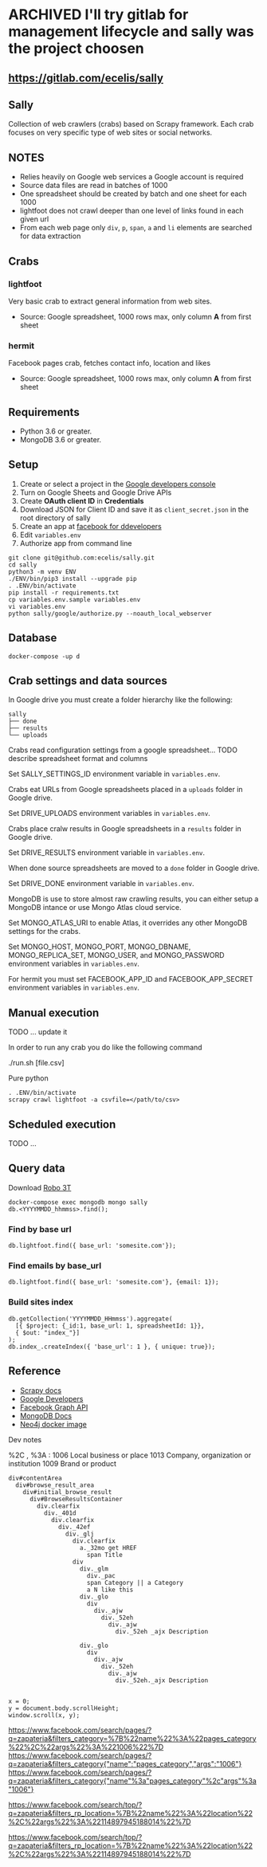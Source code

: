 # ARCHIVED I'll try gitlab for management lifecycle and sally was the project choosen
## https://gitlab.com/ecelis/sally

## Sally


Collection of web crawlers (crabs) based on Scrapy framework. Each crab
focuses on very specific type of web sites or social networks.


## NOTES

  * Relies heavily on Google web services a Google account is required
  * Source data files are read in batches of 1000
  * One spreadsheet should be created by batch and one sheet for each
    1000
  * lightfoot does not crawl deeper than one level of links found in
    each given url
  * From each web page only `div`, `p`, `span`, `a` and `li` elements
    are searched for data extraction


## Crabs

### lightfoot

Very basic crab to extract general information from web sites.

  * Source: Google spreadsheet, 1000 rows max, only column **A** from
    first sheet

### hermit

Facebook pages crab, fetches contact info, location and likes

  * Source: Google spreadsheet, 1000 rows max, only column **A** from first
    sheet


## Requirements

  * Python 3.6 or greater.
  * MongoDB 3.6 or greater.


## Setup

  1. Create or select a project in the [Google developers console](https://console.developers.google.com/)
  2. Turn on Google Sheets and Google Drive APIs
  3. Create **OAuth client ID** in **Credentials**
  4. Download JSON for Client ID and save it as `client_secret.json` in
     the root directory of sally
  5. Create an app at [facebook for ddevelopers](https://developers.facebook.com/)
  6. Edit `variables.env`
  7. Authorize app from command line


    git clone git@github.com:ecelis/sally.git
    cd sally
    python3 -m venv ENV
    ./ENV/bin/pip3 install --upgrade pip
    . .ENV/bin/activate
    pip install -r requirements.txt
    cp variables.env.sample variables.env
    vi variables.env
    python sally/google/authorize.py --noauth_local_webserver


## Database


    docker-compose -up d


## Crab settings and data sources

In Google drive you must create a folder hierarchy like the following:


    sally
    ├── done
    ├── results
    └── uploads


Crabs read configuration settings from a google spreadsheet... TODO
describe spreadsheet format and columns

Set SALLY_SETTINGS_ID environment variable in `variables.env`.


Crabs eat URLs from Google spreadsheets placed in a `uploads` folder in
Google drive.

Set DRIVE_UPLOADS environment variables in `variables.env`.


Crabs place cralw results in Google spreadsheets in a `results` folder
in Google drive.

Set DRIVE_RESULTS environment variable in `variables.env`.


When done source spreadsheets are moved to a `done` folder in Google
drive.

Set DRIVE_DONE environment variable in `variables.env`.


MongoDB is use to store almost raw crawling results, you can either
setup a MongoDB intance or use Mongo Atlas cloud service.

Set MONGO_ATLAS_URI to enable Atlas, it overrides any other MongoDB
settings for the crabs.

Set MONGO_HOST, MONGO_PORT, MONGO_DBNAME, MONGO_REPLICA_SET, MONGO_USER,
and MONGO_PASSWORD environment variables in `variables.env`.


For hermit you must set FACEBOOK_APP_ID and FACEBOOK_APP_SECRET
environment variables in `variables.env`.


## Manual execution

TODO ... update it

In order to run any crab you do like the following command


  ./run.sh <spider name> [file.csv]


Pure python


    . .ENV/bin/activate
    scrapy crawl lightfoot -a csvfile=</path/to/csv>


## Scheduled execution

TODO ...


## Query data

Download [Robo 3T](https://robomongo.org/)


    docker-compose exec mongodb mongo sally
    db.<YYYYMMDD_hhmmss>.find();


### Find by base url


    db.lightfoot.find({ base_url: 'somesite.com'});


### Find emails by base_url


    db.lightfoot.find({ base_url: 'somesite.com'}, {email: 1});


### Build sites index


    db.getCollection('YYYYMMDD_HHmmss').aggregate(
      [{ $project: {_id:1, base_url: 1, spreadsheetId: 1}},
      { $out: "index_"}]
    );
    db.index_.createIndex({ 'base_url': 1 }, { unique: true});


## Reference

  * [Scrapy docs](https://scrapy.readthedocs.org)
  * [Google Developers](https://developers.google.com/)
  * [Facebook Graph API](https://developers.facebook.com/docs/graph-api)
  * [MongoDB Docs](https://docs.mongodb.com/)
  * [Neo4j docker image](https://hub.docker.com/_/neo4j/)


Dev notes

%2C     ,
%3A     :
1006    Local business or place
1013    Company, organization or institution
1009    Brand or product


    div#contentArea
      div#browse_result_area
        div#initial_browse_result
          div#BrowseResultsContainer
            div.clearfix
              div._401d
                div.clearfix
                  div._42ef
                    div._glj
                      div.clearfix
                        a._32mo get HREF
                          span Title
                      div
                        div._glm
                          div._pac
                          span Category || a Category
                          a N like this
                        div._glo
                          div
                            div._ajw
                              div._52eh
                                div._ajw
                                  div._52eh _ajx Description

                        div._glo
                          div
                            div._ajw
                              div._52eh
                                div._ajw
                                  div._52eh._ajx Description


    x = 0;
    y = document.body.scrollHeight;
    window.scroll(x, y);






https://www.facebook.com/search/pages/?q=zapateria&filters_category=%7B%22name%22%3A%22pages_category%22%2C%22args%22%3A%221006%22%7D
https://www.facebook.com/search/pages/?q=zapateria&filters_category{"name":"pages_category","args":"1006"}
https://www.facebook.com/search/pages/?q=zapateria&filters_category{"name"%3a"pages_category"%2c"args"%3a"1006"}

https://www.facebook.com/search/top/?q=zapateria&filters_rp_location=%7B%22name%22%3A%22location%22%2C%22args%22%3A%22114897945188014%22%7D

https://www.facebook.com/search/top/?q=zapateria&filters_rp_location=%7B%22name%22%3A%22location%22%2C%22args%22%3A%22114897945188014%22%7D
